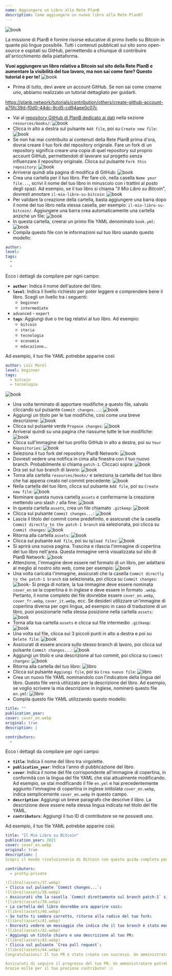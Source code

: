 ```yaml
---
name: Aggiungere un Libro alla Rete PlanB
description: Come aggiungere un nuovo libro alla Rete PlanB?
---
```

![book](assets/cover.webp)

La missione di PlanB è fornire risorse educative di primo livello su Bitcoin in quante più lingue possibile. Tutti i contenuti pubblicati sul sito sono open-source e ospitati su GitHub, permettendo a chiunque di contribuire all'arricchimento della piattaforma.

**Vuoi aggiungere un libro relativo a Bitcoin sul sito della Rete PlanB e aumentare la visibilità del tuo lavoro, ma non sai come fare? Questo tutorial è per te!**
![book](assets/01.webp)
- Prima di tutto, devi avere un account GitHub. Se non sai come crearne uno, abbiamo realizzato un tutorial dettagliato per guidarti.

https://planb.network/tutorials/contribution/others/create-github-account-a75fc39d-f0d0-44dc-9cd5-cd94aee0c07c


- Vai al [repository GitHub di PlanB dedicato ai dati](https://github.com/PlanB-Network/bitcoin-educational-content/tree/dev/resources/books) nella sezione `resources/books/`:
![book](assets/02.webp)
- Clicca in alto a destra sul pulsante `Add file`, poi su `Create new file`:
![book](assets/03.webp)
- Se non hai mai contribuito ai contenuti della Rete PlanB prima d'ora, dovrai creare il tuo fork del repository originale. Fare un fork di un repository significa creare una copia di quel repository sul proprio account GitHub, permettendoti di lavorare sul progetto senza influenzare il repository originale. Clicca sul pulsante `Fork this repository`:
![book](assets/04.webp)
- Arriverai quindi alla pagina di modifica di GitHub:
![book](assets/05.webp)
- Crea una cartella per il tuo libro. Per fare ciò, nella casella `Name your file...`, scrivi il nome del tuo libro in minuscolo con i trattini al posto degli spazi. Ad esempio, se il tuo libro si chiama "*Il Mio Libro su Bitcoin*", dovresti annotare `il-mio-libro-su-bitcoin`:
![book](assets/06.webp)
- Per validare la creazione della cartella, basta aggiungere una barra dopo il nome del tuo libro nella stessa casella, per esempio: `il-mio-libro-su-bitcoin/`. Aggiungere una barra crea automaticamente una cartella anziché un file:
![book](assets/07.webp)
- In questa cartella, creerai un primo file YAML denominato `book.yml`:
![book](assets/08.webp)
- Compila questo file con le informazioni sul tuo libro usando questo modello:

```yaml
author: 
level: 
tags:
  - 
  - 
```

Ecco i dettagli da compilare per ogni campo:
- **`author`**: Indica il nome dell'autore del libro.
- **`level`**: Indica il livello richiesto per poter leggere e comprendere bene il libro. Scegli un livello tra i seguenti:
	- `beginner`
	- `intermediate`
- `advanced` - `expert`
- **`tags`**: Aggiungi due o tre tag relativi al tuo libro. Ad esempio:
    - `bitcoin`
    - `storia`
    - `tecnologia`
    - `economia`
    - `educazione`...

Ad esempio, il tuo file YAML potrebbe apparire così:

```yaml
author: Loïc Morel
level: beginner
tags:
  - bitcoin
  - tecnologia
```

![book](assets/09.webp)
- Una volta terminato di apportare modifiche a questo file, salvalo cliccando sul pulsante `Commit changes...`:
![book](assets/10.webp)
- Aggiungi un titolo per le tue modifiche, così come una breve descrizione: ![book](assets/11.webp)
- Clicca sul pulsante verde `Propose changes`:
![book](assets/12.webp)
- Arriverai quindi su una pagina che riassume tutte le tue modifiche:
![book](assets/13.webp)
- Clicca sull'immagine del tuo profilo GitHub in alto a destra, poi su `Your Repositories`:
![book](assets/14.webp)
- Seleziona il tuo fork del repository PlanB Network:
![book](assets/15.webp)
- Dovresti vedere una notifica in cima alla finestra con il tuo nuovo branch. Probabilmente si chiama `patch-1`. Cliccaci sopra:
![book](assets/16.webp)
- Ora sei sul tuo branch di lavoro:
![book](assets/17.webp)
- Torna alla cartella `resources/books/` e seleziona la cartella del tuo libro che hai appena creato nel commit precedente:
![book](assets/18.webp)
- Nella cartella del tuo libro, clicca sul pulsante `Add file`, poi su `Create new file`:
![book](assets/19.webp)
- Nominare questa nuova cartella `assets` e confermarne la creazione mettendo uno slash `/` alla fine:
![book](assets/20.webp)
- In questa cartella `assets`, crea un file chiamato `.gitkeep`:
![book](assets/21.webp)
- Clicca sul pulsante `Commit changes...`:
![book](assets/22.webp)
- Lascia il titolo del commit come predefinito, e assicurati che la casella `Commit directly to the patch-1 branch` sia selezionata, poi clicca su `Commit changes`:
![book](assets/23.webp)
- Ritorna alla cartella `assets`:
![book](assets/24.webp)
- Clicca sul pulsante `Add file`, poi su `Upload files`:
![book](assets/25.webp)
- Si aprirà una nuova pagina. Trascina e rilascia l'immagine di copertina del tuo libro nell'area. Questa immagine verrà visualizzata sul sito di PlanB Network:
![book](assets/26.webp)
- Attenzione, l'immagine deve essere nel formato di un libro, per adattarsi al meglio al nostro sito web, come per esempio:
![book](assets/27.webp)
- Una volta caricata l'immagine, assicurati che la casella `Commit directly to the patch-1 branch` sia selezionata, poi clicca su `Commit changes`:
![book](assets/28.webp)- Si prega di notare, la tua immagine deve essere nominata `cover_en` se la copertina è in inglese e deve essere in formato `.webp`. Pertanto, il nome completo del file dovrebbe essere `cover_en.webp`, `cover_fr.webp`, `cover_it.webp`, ecc. Se desideri utilizzare un'immagine di copertina diversa per ogni lingua, ad esempio in caso di traduzione di un libro, puoi posizionarle nella stessa posizione nella cartella `assets`:
![book](assets/29.webp)
- Torna alla tua cartella `assets` e clicca sul file intermedio `.gitkeep`:
![book](assets/30.webp)
- Una volta sul file, clicca sui 3 piccoli punti in alto a destra e poi su `Delete file`:
![book](assets/31.webp)
- Assicurati di essere ancora sullo stesso branch di lavoro, poi clicca sul pulsante `Commit changes...`:
![book](assets/32.webp)
- Aggiungi un titolo e una descrizione al tuo commit, poi clicca su `Commit changes`:
![book](assets/33.webp)
- Ritorna alla cartella del tuo libro: ![libro](assets/34.webp)
- Clicca sul pulsante `Aggiungi file`, poi su `Crea nuovo file`:
![libro](assets/35.webp)
- Crea un nuovo file YAML nominandolo con l'indicatore della lingua del libro. Questo file verrà utilizzato per la descrizione del libro. Ad esempio, se voglio scrivere la mia descrizione in inglese, nominerò questo file `en.yml`:
![libro](assets/36.webp)
- Compila questo file YAML utilizzando questo modello:
```yaml
title: ""
publication_year: 
cover: cover_en.webp
original: true
description: |

contributors:
  - 
```

Ecco i dettagli da compilare per ogni campo:
- **`title`**: Indica il nome del libro tra virgolette.
- **`publication_year`**: Indica l'anno di pubblicazione del libro.
- **`cover`**: Indica il nome del file corrispondente all'immagine di copertina, in conformità con la lingua del file YAML che stai attualmente modificando. Ad esempio, se stai modificando il file `en.yml` e hai precedentemente aggiunto l'immagine di copertina in inglese intitolata `cover_en.webp`, indica semplicemente `cover_en.webp` in questo campo.
- **`description`**: Aggiungi un breve paragrafo che descrive il libro. La descrizione deve essere nella stessa lingua indicata nel titolo del file YAML.
- **`contributors`**: Aggiungi il tuo ID di contributore se ne possiedi uno.

Ad esempio, il tuo file YAML potrebbe apparire così:

```yaml
title: "Il Mio Libro su Bitcoin"
publication_year: 2021
cover: cover_en.webp
original: true
description: |
Scopri il mondo rivoluzionario di Bitcoin con questa guida completa pensata per i principianti. Il Mio Libro su Bitcoin svela le complessità di Bitcoin, fornendo un'introduzione chiara e concisa su come funziona il protocollo. Dalla sua tecnologia rivoluzionaria al suo potenziale impatto sull'economia globale, questo libro offre preziose intuizioni e conoscenze pratiche. Perfetto per chi è nuovo a Bitcoin, copre le basi, consigli sulla sicurezza e il futuro della finanza digitale. Immergiti nel futuro del denaro e dotati della conoscenza per navigare con fiducia nell'era digitale.

contributors:
  - pretty-private

![libro](assets/37.webp)
- Clicca sul pulsante `Commit changes...`:
![libro](assets/38.webp)
- Assicurati che la casella `Commit direttamente sul branch patch-1` sia selezionata, aggiungi un titolo, poi clicca su `Commit changes`:
![libro](assets/39.webp)
- La cartella del libro dovrebbe ora apparire così:
![libro](assets/40.webp)
- Se tutto ti sembra corretto, ritorna alla radice del tuo fork:
![libro](assets/41.webp)
- Dovresti vedere un messaggio che indica che il tuo branch è stato modificato. Clicca sul pulsante `Compara & crea pull request`:
![libro](assets/42.webp)
- Aggiungi un titolo chiaro e una descrizione al tuo PR:
![libro](assets/43.webp)
- Clicca sul pulsante `Crea pull request`:
![libro](assets/44.webp)
Congratulazioni! Il tuo PR è stato creato con successo. Un amministratore lo esaminerà ora e, se tutto è in ordine, lo unirà al repository principale della Rete PlanB. Dovresti vedere apparire il tuo libro sul sito web qualche giorno dopo.

Assicurati di seguire il progresso del tuo PR. Un amministratore potrebbe lasciare un commento chiedendo ulteriori informazioni. Fintanto che il tuo PR non è validato, puoi visualizzarlo nella scheda `Pull requests` sul repository GitHub della Rete PlanB.
Grazie mille per il tuo prezioso contributo! :)
